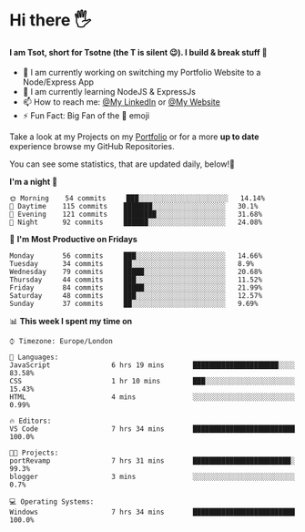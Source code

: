 # Hi there :raised_hand_with_fingers_splayed:
#### I am Tsot, short for Tsotne (the T is silent :wink:). I build & break stuff :space_invader:
- :telescope: I am currently working on switching my Portfolio Website to a Node/Express App
- :seedling: I am currently learning NodeJS & ExpressJs
- :mailbox: How to reach me: [@My LinkedIn](https://www.linkedin.com/in/tsotne-gvadzabia/) or [@My Website](https://tsotnegvadzabia.me/contact)
- :zap: Fun Fact: Big Fan of the :space_invader: emoji

Take a look at my Projects on my [Portfolio](https://tsotnegvadzabia.me/) or for a more **up to date** experience browse my GitHub Repositories.

You can see some statistics, that are updated daily, below!:space_invader:
<!--START_SECTION:waka-->
**I'm a night 🦉** 

```text
🌞 Morning    54 commits     ███░░░░░░░░░░░░░░░░░░░░░░   14.14% 
🌆 Daytime    115 commits    ███████░░░░░░░░░░░░░░░░░░   30.1% 
🌃 Evening    121 commits    ████████░░░░░░░░░░░░░░░░░   31.68% 
🌙 Night      92 commits     ██████░░░░░░░░░░░░░░░░░░░   24.08%

```
📅 **I'm Most Productive on Fridays** 

```text
Monday       56 commits     ███░░░░░░░░░░░░░░░░░░░░░░   14.66% 
Tuesday      34 commits     ██░░░░░░░░░░░░░░░░░░░░░░░   8.9% 
Wednesday    79 commits     █████░░░░░░░░░░░░░░░░░░░░   20.68% 
Thursday     44 commits     ███░░░░░░░░░░░░░░░░░░░░░░   11.52% 
Friday       84 commits     █████░░░░░░░░░░░░░░░░░░░░   21.99% 
Saturday     48 commits     ███░░░░░░░░░░░░░░░░░░░░░░   12.57% 
Sunday       37 commits     ██░░░░░░░░░░░░░░░░░░░░░░░   9.69%

```


📊 **This week I spent my time on** 

```text
⌚︎ Timezone: Europe/London

💬 Languages: 
JavaScript               6 hrs 19 mins       █████████████████████░░░░   83.58% 
CSS                      1 hr 10 mins        ███░░░░░░░░░░░░░░░░░░░░░░   15.43% 
HTML                     4 mins              ░░░░░░░░░░░░░░░░░░░░░░░░░   0.99%

🔥 Editors: 
VS Code                  7 hrs 34 mins       █████████████████████████   100.0%

🐱‍💻 Projects: 
portRevamp               7 hrs 31 mins       ████████████████████████░   99.3% 
blogger                  3 mins              ░░░░░░░░░░░░░░░░░░░░░░░░░   0.7%

💻 Operating Systems: 
Windows                  7 hrs 34 mins       █████████████████████████   100.0%

```


<!--END_SECTION:waka-->
